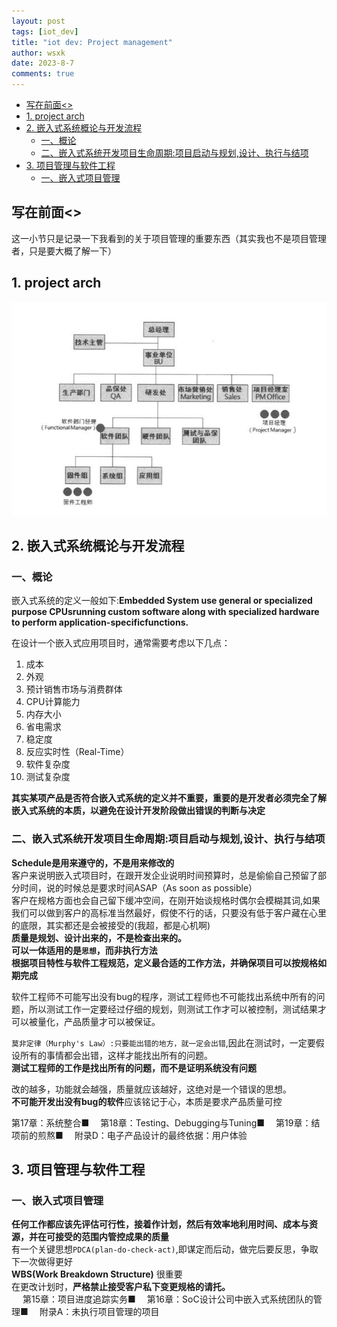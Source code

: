 ```yaml
---
layout: post
tags: [iot_dev]
title: "iot dev: Project management"
author: wsxk
date: 2023-8-7
comments: true
---
```


- [写在前面\<\>](#写在前面)
- [1. project arch](#1-project-arch)
- [2. 嵌入式系统概论与开发流程](#2-嵌入式系统概论与开发流程)
  - [一、概论](#一概论)
  - [二、嵌入式系统开发项目生命周期:项目启动与规划,设计、执行与结项](#二嵌入式系统开发项目生命周期项目启动与规划设计执行与结项)
- [3. 项目管理与软件工程](#3-项目管理与软件工程)
  - [一、嵌入式项目管理](#一嵌入式项目管理)


## 写在前面<>
这一小节只是记录一下我看到的关于项目管理的重要东西（其实我也不是项目管理者，只是要大概了解一下）<br>

## 1. project arch<br>
![](https://raw.githubusercontent.com/wsxk/wsxk_pictures/main/2023-7-6/20230808155202.png)

## 2. 嵌入式系统概论与开发流程<br>
### 一、概论<br>
嵌入式系统的定义一般如下:**Embedded System use general or specialized purpose CPUsrunning custom software along with specialized hardware to perform application-specificfunctions.**<br>

在设计一个嵌入式应用项目时，通常需要考虑以下几点：<br>
1. 成本 
2. 外观　
3. 预计销售市场与消费群体
4. CPU计算能力
5. 内存大小
6. 省电需求
7. 稳定度
8. 反应实时性（Real-Time）
9. 软件复杂度
10. 测试复杂度

**其实某项产品是否符合嵌入式系统的定义并不重要，重要的是开发者必须完全了解嵌入式系统的本质，以避免在设计开发阶段做出错误的判断与决定**<br>

### 二、嵌入式系统开发项目生命周期:项目启动与规划,设计、执行与结项<br>
**Schedule是用来遵守的，不是用来修改的**<br>
客户来说明嵌入式项目时，在跟开发企业说明时间预算时，总是偷偷自己预留了部分时间，说的时候总是要求时间ASAP（As soon as possible）<br>
客户在规格方面也会自己留下缓冲空间，在刚开始谈规格时偶尔会模糊其词,如果我们可以做到客户的高标准当然最好，假使不行的话，只要没有低于客户藏在心里的底限，其实都还是会被接受的(我超，都是心机啊)<br>
**质量是规划、设计出来的，不是检查出来的。**<br>
**可以一体适用的是`思想`，而非执行方法**<br>
**根据项目特性与软件工程规范，定义最合适的工作方法，并确保项目可以按规格如期完成**<br>

软件工程师不可能写出没有bug的程序，测试工程师也不可能找出系统中所有的问题，所以测试工作一定要经过仔细的规划，则测试工作才可以被控制，测试结果才可以被量化，产品质量才可以被保证。

`莫非定律（Murphy's Law）:只要能出错的地方，就一定会出错`,因此在测试时，一定要假设所有的事情都会出错，这样才能找出所有的问题。<br>
**测试工程师的工作是找出所有的问题，而不是证明系统没有问题**<br>

改的越多，功能就会越强，质量就应该越好，这绝对是一个错误的思想。<br>
**不可能开发出没有bug的软件**应该铭记于心，本质是要求产品质量可控<br>

第17章：系统整合■　
第18章：Testing、Debugging与Tuning■　
第19章：结项前的煎熬■　
附录D：电子产品设计的最终依据：用户体验


## 3. 项目管理与软件工程<br>
### 一、嵌入式项目管理<br>
**任何工作都应该先评估可行性，接着作计划，然后有效率地利用时间、成本与资源，并在可接受的范围内管控成果的质量**<br>
有一个关键思想`PDCA(plan-do-check-act)`,即谋定而后动，做完后要反思，争取下一次做得更好<br>
**WBS(Work Breakdown Structure)** 很重要<br>
在更改计划时，**严格禁止接受客户私下变更规格的请托。**<br>
　
第15章：项目进度追踪实务■　
第16章：SoC设计公司中嵌入式系统团队的管理■　
附录A：未执行项目管理的项目

